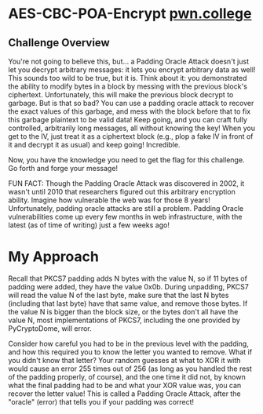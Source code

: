 # AES-CBC-POA-Encrypt [pwn.college](https://pwn.college/cse365-f2024/cryptography/)
## Challenge Overview

You're not going to believe this, but... a Padding Oracle Attack doesn't just let you decrypt arbitrary messages: it lets you encrypt arbitrary data as well! This sounds too wild to be true, but it is. Think about it: you demonstrated the ability to modify bytes in a block by messing with the previous block's ciphertext. Unfortunately, this will make the previous block decrypt to garbage. But is that so bad? You can use a padding oracle attack to recover the exact values of this garbage, and mess with the block before that to fix this garbage plaintext to be valid data! Keep going, and you can craft fully controlled, arbitrarily long messages, all without knowing the key! When you get to the IV, just treat it as a ciphertext block (e.g., plop a fake IV in front of it and decrypt it as usual) and keep going! Incredible.

Now, you have the knowledge you need to get the flag for this challenge. Go forth and forge your message!

FUN FACT: Though the Padding Oracle Attack was discovered in 2002, it wasn't until 2010 that researchers figured out this arbitrary encryption ability. Imagine how vulnerable the web was for those 8 years! Unfortunately, padding oracle attacks are still a problem. Padding Oracle vulnerabilities come up every few months in web infrastructure, with the latest (as of time of writing) just a few weeks ago!

# My Approach

Recall that PKCS7 padding adds N bytes with the value N, so if 11 bytes of padding were added, they have the value 0x0b. During unpadding, PKCS7 will read the value N of the last byte, make sure that the last N bytes (including that last byte) have that same value, and remove those bytes. If the value N is bigger than the block size, or the bytes don't all have the value N, most implementations of PKCS7, including the one provided by PyCryptoDome, will error.

Consider how careful you had to be in the previous level with the padding, and how this required you to know the letter you wanted to remove. What if you didn't know that letter? Your random guesses at what to XOR it with would cause an error 255 times out of 256 (as long as you handled the rest of the padding properly, of course), and the one time it did not, by known what the final padding had to be and what your XOR value was, you can recover the letter value! This is called a Padding Oracle Attack, after the "oracle" (error) that tells you if your padding was correct!
